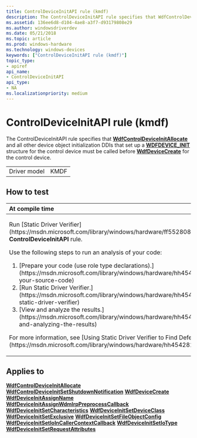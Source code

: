 ```yaml
---
title: ControlDeviceInitAPI rule (kmdf)
description: The ControlDeviceInitAPI rule specifies that WdfControlDeviceInitAllocate and all other device object initialization DDIs that set up a WDFDEVICE\_INIT structure for the control device must be called before WdfDeviceCreate for the control device.
ms.assetid: 136ee6d8-d104-4ae8-a3f7-d93179808e29
ms.author: windowsdriverdev
ms.date: 05/21/2018
ms.topic: article
ms.prod: windows-hardware
ms.technology: windows-devices
keywords: ["ControlDeviceInitAPI rule (kmdf)"]
topic_type:
- apiref
api_name:
- ControlDeviceInitAPI
api_type:
- NA
ms.localizationpriority: medium
---
```


# ControlDeviceInitAPI rule (kmdf)


The ControlDeviceInitAPI rule specifies that [**WdfControlDeviceInitAllocate**](https://msdn.microsoft.com/library/windows/hardware/ff545841) and all other device object initialization DDIs that set up a [**WDFDEVICE\_INIT**](https://msdn.microsoft.com/library/windows/hardware/ff546951) structure for the control device must be called before [**WdfDeviceCreate**](https://msdn.microsoft.com/library/windows/hardware/ff545926) for the control device.

|              |      |
|--------------|------|
| Driver model | KMDF |

How to test
-----------

<table>
<colgroup>
<col width="100%" />
</colgroup>
<thead>
<tr class="header">
<th align="left">At compile time</th>
</tr>
</thead>
<tbody>
<tr class="odd">
<td align="left"><p>Run [Static Driver Verifier](https://msdn.microsoft.com/library/windows/hardware/ff552808) and specify the <strong>ControlDeviceInitAPI</strong> rule.</p>
Use the following steps to run an analysis of your code:
<ol>
<li>[Prepare your code (use role type declarations).](https://msdn.microsoft.com/library/windows/hardware/hh454281#preparing-your-source-code)</li>
<li>[Run Static Driver Verifier.](https://msdn.microsoft.com/library/windows/hardware/hh454281#running-static-driver-verifier)</li>
<li>[View and analyze the results.](https://msdn.microsoft.com/library/windows/hardware/hh454281#viewing-and-analyzing-the-results)</li>
</ol>
<p>For more information, see [Using Static Driver Verifier to Find Defects in Drivers](https://msdn.microsoft.com/library/windows/hardware/hh454281).</p></td>
</tr>
</tbody>
</table>

Applies to
----------

[**WdfControlDeviceInitAllocate**](https://msdn.microsoft.com/library/windows/hardware/ff545841)
[**WdfControlDeviceInitSetShutdownNotification**](https://msdn.microsoft.com/library/windows/hardware/ff545847)
[**WdfDeviceCreate**](https://msdn.microsoft.com/library/windows/hardware/ff545926)
[**WdfDeviceInitAssignName**](https://msdn.microsoft.com/library/windows/hardware/ff546029)
[**WdfDeviceInitAssignWdmIrpPreprocessCallback**](https://msdn.microsoft.com/library/windows/hardware/ff546043)
[**WdfDeviceInitSetCharacteristics**](https://msdn.microsoft.com/library/windows/hardware/ff546074)
[**WdfDeviceInitSetDeviceClass**](https://msdn.microsoft.com/library/windows/hardware/ff546084)
[**WdfDeviceInitSetExclusive**](https://msdn.microsoft.com/library/windows/hardware/ff546097)
[**WdfDeviceInitSetFileObjectConfig**](https://msdn.microsoft.com/library/windows/hardware/ff546107)
[**WdfDeviceInitSetIoInCallerContextCallback**](https://msdn.microsoft.com/library/windows/hardware/ff546119)
[**WdfDeviceInitSetIoType**](https://msdn.microsoft.com/library/windows/hardware/ff546128)
[**WdfDeviceInitSetRequestAttributes**](https://msdn.microsoft.com/library/windows/hardware/ff546786)
 

 





